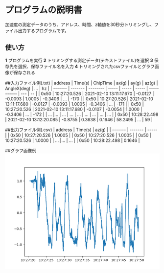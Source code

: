 # プログラムの説明書
 加速度の測定データのうち、アドレス、時間、z軸値を30秒分トリミングし、ファイル出力するプログラムです。
## 使い方 
**1** プログラムを実行
**2** トリミングする測定データ(テキストファイル)を選択
**3** 保存先を選択、保存ファイル名を入力
**4** トリミングされたcsvファイルとグラフ画像が保存される

##入力ファイル例(.txt)
| address | Time(s) | ChipTime | ax(g) | ay(g) | az(g) | AngleX(deg) | ... | hz |
| ------- | ------- | -------- | ----- | ----- | ----- | ----------- | --- | -- |
|  0x50 | 10:27:20.526 | 2021-02-10 13:11:17.670 | -0.0127 | -0.0093 | 1.0005 | -0.3406 | ... | -170 |
|  0x50 | 10:27:20.526 | 2021-02-10 13:11:17.680 | -0.0127 | -0.0093 | 1.0005 | -0.3406 | ... | -171 |
|  0x50 | 10:27:20.526 | 2021-02-10 13:11:17.680 | -0.0107 | -0.0054 | 1.0000 | -0.3406 | ... | -172 |
| ... |... | ... | ... | ... | ... | ... | ... | ... |
|  0x50 | 10:28:22.498 | 2021-02-10 13:12:20.085 | -0.8755 | 0.3638 | 0.1646 | 58.2495 | ... | 59 |

##出力ファイル例(.csv)
| address | Time(s) | az(g) |
| ------- | ------- | ----- |
|  0x50 | 10:27:20.526 | 1.0005 |
|  0x50 | 10:27:20.526 | 1.0005 |
|  0x50 | 10:27:20.526 | 1.0000 |
| ... |... | ... |
|  0x50 | 10:28:22.498 | 0.1646 |

##グラフ画像例
![グラフ画像](加速度データグラフ1.png)
